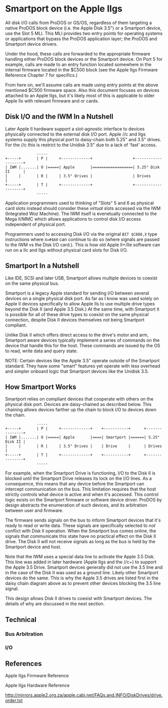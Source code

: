 # Smartport on the Apple IIgs

All disk I/O calls from ProDOS or GS/OS, regardless of them targeting a native
ProDOS block device (i.e. the Apple Disk 3.5") or a Smartport device, use the
Slot 5 MLI.   This MLI provides two entry points for operating systems or
applications that bypass the ProDOS application layer; the ProDOS and Smartport
device drivers.

Under the hood, these calls are forwarded to the appropriate firmware handling
either ProDOS block devices or the Smartport device.  On Port 5 for example,
calls are made to an entry function located somewhere in the internal firmware
located in the $C500 block (see the Apple IIgs Firmware Reference Chapter 7 for
specifics.)

From here on, we'll assume calls are made using entry points at the above
mentioned $C500 firmware space.  Also this document focuses on devices attached
to an Apple IIgs, but it's likely most of this is applicable to older Apple IIs
with relevant firmware and or cards.


## Disk I/O and the IWM In a Nutshell

Later Apple II hardware support a slot-agnostic interface to devices physically
connected to the external disk I/O port.  Apple //c and IIgs systems supply this
physical port to daisy-chain both 5.25" and 3.5" drives.  For the //c this is
restrict to the Unidisk 3.5" due to a lack of 'fast' access.

```
              -----
+-----+       | P |     +-------------+                  +--------------------+
| IWM |.......| O |=====| Apple       |==================| 5.25" Disk II      |
|     |       | R |     | 3.5" Drives |                  | Drives             |
+-----+       | T |     +-------------+                  +--------------------+
              -----
```

Application programmers used to thinking of "Slots" 5 and 6 as physical card
slots instead should consider these *virtual* slots accessed via the IWM
(Integrated Woz Machine).  The IWM itself is evenetually connected to the Mega
II/MMC which allows applications to control disk I/O access independent of
physical port.

Programmers used to accessing Disk I/O via the original `BIT $C080,X` type
instructions where `X=#$60` can continue to do so (where signals are passed
to the IWM vs the Disk I/O card.).  This is how old Apple II+/IIe software can
run on a IIc and IIgs without physical card slots for Disk I/O.

## Smartport In a Nutshell

Like IDE, SCSI and later USB, Smartport allows multiple devices to coexist on
the same physical bus.

Smartport is a legacy Apple standard for sending I/O between several devices
on a single physical disk port.  As far as I know was used solely on Apple II
devices specifically to allow Apple IIs to use multiple drive types beyond the
Disk II (and Apple 3.5 Disk.)  At the same time, with Smartport it is possible
for all of these drive types to coexist on the same physical connection, despite
Disk II devices themselves not being Smartport compliant.

Unlike Disk II which offers direct access to the drive's motor and arm,
Smartport aware devices typically implement a series of commands on the device
that handle this for the host.   These commands are issued by the OS to read,
write data and query state.

NOTE: Certain devices like the Apple 3.5" operate outside of the Smartport
standard.  They have some "smart" features yet operate with less overhead and
simpler onboard logic that Smartport devices like the Unidisk 3.5.


## How Smartport Works

Smartport relies on compliant devices that cooperate with others on the
physical disk port.  Devices are daisy-chained as described below.  This
chaining allows devices farther up the chain to block I/O to devices down the
chain.

```
              -----
+-----+       | P |     +-------------+    +-----------+      +---------------+
| IWM |.......| O |=====| Apple       |====| Smartport |======| 5.25" Disk II |
|     |       | R |     | 3.5" Drives |    | Drive     |      | Drives        |
+-----+       | T |     +-------------+    +-----------+      +---------------+
              -----
```

For example, when the Smartport Drive is functioning, I/O to the Disk II is
blocked until the Smartport Drive releases its lock on the I/O lines.  As a
consequence, this  means that any device before the Smartport can intercept
communication on the bus.  This limitation requires that the host strictly
controls what device is active and when it's accessed.  This control logic
exists on the Smartport firmware or software device driver.  ProDOS by design
abstracts the enumeration of such devices, and its arbitration between user and
firmware.

The firmware sends signals on the bus to inform Smartport devices that it's
ready to read or write data.  These signals are specifically selected to *not*
conflict with Disk II operation.  When the Smartport bus comes online, the
signals that communicate this state have no practical effect on the Disk II
drive.   The Disk II will not receive signals as long as the bus is held by
the Smartport device and host.

Note that the IWM uses a special data line to activate the Apple 3.5 Disk.  This
line was added in later hardware (Apple IIgs and the //c+) to support the
Apple 3.5 Drive.  Smartport devices generally did not use the 3.5 line and
in the case of the Disk II was used as a ground line.  Likely other Smartport
devices do the same.  This is why the Apple 3.5 drives are listed first in the
daisy chain diagram above as to prevent other devices blocking the 3.5 line
signal.

This design allows Disk II drives to coexist with Smartport devices.  The
details of why are discussed in the next section.

## Technical

### Bus Arbitration

### I/O



## References

Apple IIgs Firmware Reference

Apple IIgs Hardware Reference

http://mirrors.apple2.org.za/apple.cabi.net/FAQs.and.INFO/DiskDrives/drive.order.txt

